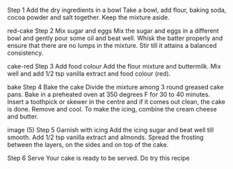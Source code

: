


Step 1 Add the dry ingredients in a bowl
Take a bowl, add flour, baking soda, cocoa powder and salt together. Keep the mixture aside.

red-cake
Step 2 Mix sugar and eggs
Mix the sugar and eggs in a different bowl and gently pour some oil and beat well. Whisk the batter properly and ensure that there are no lumps in the mixture. Stir till it attains a balanced consistency.

cake-red
Step 3 Add food colour
Add the flour mixture and buttermilk. Mix well and add 1/2 tsp vanilla extract and food colour (red).

bake
Step 4 Bake the cake
Divide the mixture among 3 round greased cake pans. Bake in a preheated oven at 350 degrees F for 30 to 40 minutes. Insert a toothpick or skewer in the centre and if it comes out clean, the cake is done. Remove and cool. To make the icing, combine the cream cheese and butter.

image (5)
Step 5 Garnish with icing
Add the icing sugar and beat well till smooth. Add 1/2 tsp vanilla extract and almonds. Spread the frosting between the layers, on the sides and on top of the cake.

Step 6 Serve
Your cake is ready to be served. Do try this recipe